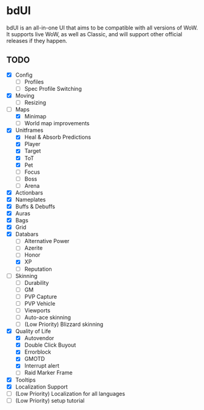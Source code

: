 # bdUI
bdUI is an all-in-one UI that aims to be compatible with all versions of WoW. It supports live WoW, as well as Classic, and will support other official releases if they happen.


## TODO
- [x] Config
	- [ ] Profiles
	- [ ] Spec Profile Switching
- [x] Moving
	- [ ] Resizing
- [ ] Maps
	- [x] Minimap
	- [ ] World map improvements
- [x] Unitframes
	- [x] Heal & Absorb Predictions
	- [x] Player
	- [x] Target
	- [x] ToT
	- [x] Pet
	- [ ] Focus
	- [ ] Boss
	- [ ] Arena
- [x] Actionbars
- [x] Nameplates
- [x] Buffs & Debuffs
- [x] Auras
- [x] Bags
- [x] Grid
- [x] Databars
	- [ ] Alternative Power
	- [ ] Azerite
	- [ ] Honor
	- [x] XP
	- [ ] Reputation
- [ ] Skinning
	- [ ] Durability
	- [ ] GM
	- [ ] PVP Capture
	- [ ] PVP Vehicle
	- [ ] Viewports
	- [ ] Auto-ace skinning
	- [ ] \(Low Priority) Blizzard skinning
- [x] Quality of Life
	- [x] Autovendor
	- [x] Double Click Buyout
	- [x] Errorblock
	- [x] GMOTD
	- [x] Interrupt alert
	- [ ] Raid Marker Frame
- [x] Tooltips
- [x] Localization Support
- [ ] \(Low Priority) Localization for all languages
- [ ] \(Low Priority) setup tutorial